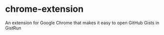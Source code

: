 # chrome-extension
An extension for Google Chrome that makes it easy to open GitHub Gists in GistRun

